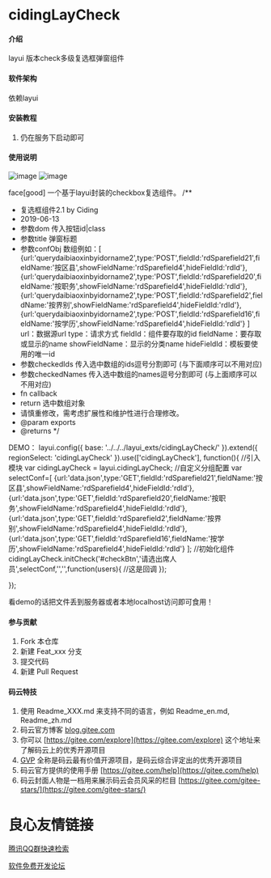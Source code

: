 # cidingLayCheck

#### 介绍
layui 版本check多级复选框弹窗组件

#### 软件架构
依赖layui


#### 安装教程

1. 仍在服务下启动即可

#### 使用说明


![image](https://gitee.com/1174133584/cidingLayCheck/raw/master/img/1.png)
![image](https://gitee.com/1174133584/cidingLayCheck/raw/master/img/2.png)

face[good] 一个基于layui封装的checkbox复选组件。
/**
 * 复选框组件2.1 by Ciding
 * 2019-06-13
 * 参数dom 传入按钮id|class
 * 参数title 弹窗标题
 * 参数confObj 数组例如：[
		{url:'querydaibiaoxinbyidorname2',type:'POST',fieldId:'rdSparefield21',fieldName:'按区县',showFieldName:'rdSparefield4',hideFieldId:'rdId'},
		{url:'querydaibiaoxinbyidorname2',type:'POST',fieldId:'rdSparefield20',fieldName:'按职务',showFieldName:'rdSparefield4',hideFieldId:'rdId'},
		{url:'querydaibiaoxinbyidorname2',type:'POST',fieldId:'rdSparefield2',fieldName:'按界别',showFieldName:'rdSparefield4',hideFieldId:'rdId'},
		{url:'querydaibiaoxinbyidorname2',type:'POST',fieldId:'rdSparefield16',fieldName:'按学历',showFieldName:'rdSparefield4',hideFieldId:'rdId'}
	]
	url：数据源url
	type：请求方式
	fieldId：组件要存取的id
	fieldName：要存取或显示的name
	showFieldName：显示的分类name
	hideFieldId：模板要使用的唯一id
 * 参数checkedIds 传入选中数组的ids逗号分割即可 (与下面顺序可以不用对应)
 * 参数checkedNames 传入选中数组的names逗号分割即可 (与上面顺序可以不用对应)
 * fn callback
 * return 选中数组对象
 * 请慎重修改，需考虑扩展性和维护性进行合理修改。
 * @param exports
 * @returns
 */

DEMO：
layui.config({
  base: '../../../layui_exts/cidingLayCheck/'
}).extend({
  regionSelect: 'cidingLayCheck'
}).use(['cidingLayCheck'], function(){
       //引入模块
  	var cidingLayCheck = layui.cidingLayCheck;
       //自定义分组配置
  	var selectConf=[
		{url:'data.json',type:'GET',fieldId:'rdSparefield21',fieldName:'按区县',showFieldName:'rdSparefield4',hideFieldId:'rdId'},
		{url:'data.json',type:'GET',fieldId:'rdSparefield20',fieldName:'按职务',showFieldName:'rdSparefield4',hideFieldId:'rdId'},
		{url:'data.json',type:'GET',fieldId:'rdSparefield2',fieldName:'按界别',showFieldName:'rdSparefield4',hideFieldId:'rdId'},
		{url:'data.json',type:'GET',fieldId:'rdSparefield16',fieldName:'按学历',showFieldName:'rdSparefield4',hideFieldId:'rdId'}
	];
        //初始化组件
	cidingLayCheck.initCheck('#checkBtn','请选出席人员',selectConf,'','',function(users){
		//这是回调
	});
  
});

看demo的话把文件丢到服务器或者本地localhost访问即可食用！




#### 参与贡献

1. Fork 本仓库
2. 新建 Feat_xxx 分支
3. 提交代码
4. 新建 Pull Request


#### 码云特技

1. 使用 Readme\_XXX.md 来支持不同的语言，例如 Readme\_en.md, Readme\_zh.md
2. 码云官方博客 [blog.gitee.com](https://blog.gitee.com)
3. 你可以 [https://gitee.com/explore](https://gitee.com/explore) 这个地址来了解码云上的优秀开源项目
4. [GVP](https://gitee.com/gvp) 全称是码云最有价值开源项目，是码云综合评定出的优秀开源项目
5. 码云官方提供的使用手册 [https://gitee.com/help](https://gitee.com/help)
6. 码云封面人物是一档用来展示码云会员风采的栏目 [https://gitee.com/gitee-stars/](https://gitee.com/gitee-stars/)

 # 良心友情链接

[腾讯QQ群快速检索](http://u.720life.cn/s/8cf73f7c)

[软件免费开发论坛](http://u.720life.cn/s/bbb01dc0)